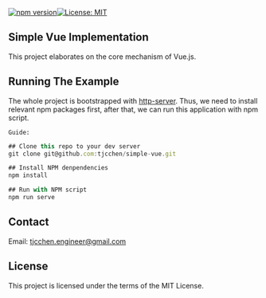 [![npm version](https://d25lcipzij17d.cloudfront.net/badge.svg?id=js&type=6&v=6.14.9&x2=0)](https://www.npmjs.com/)[![License: MIT](https://img.shields.io/badge/License-MIT-yellow.svg)](https://opensource.org/licenses/MIT)

## Simple Vue Implementation
This project elaborates on the core mechanism of Vue.js.



## Running The Example

The whole project is bootstrapped with [http-server](https://github.com/http-party/http-server). Thus, we need to install relevant npm packages first, after that, we can run this application with npm script.

`Guide:`

```js
## Clone this repo to your dev server
git clone git@github.com:tjcchen/simple-vue.git

## Install NPM denpendencies
npm install

## Run with NPM script
npm run serve
```



## Contact

Email: tjcchen.engineer@gmail.com



## License
This project is licensed under the terms of the MIT License.
